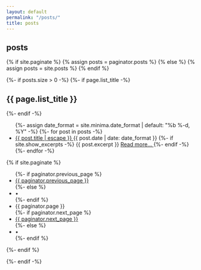 ```yaml
---
layout: default
permalink: "/posts/"
title: posts
---
```


## posts

{% if site.paginate %}
{% assign posts = paginator.posts %}
{% else %}
{% assign posts = site.posts %}
{% endif %}


{%- if posts.size > 0 -%}
{%- if page.list_title -%}
<h2 class="post-list-heading">{{ page.list_title }}</h2>
{%- endif -%}
<ul class="post-list">
    {%- assign date_format = site.minima.date_format | default: "%b %-d, %Y" -%}
    {%- for post in posts -%}
    <li>
        <a class="post-link" href="{{ post.url | relative_url }}">
            {{ post.title | escape }}
        </a>
        <span class="post-meta">{{ post.date | date: date_format }}</span>
        {%- if site.show_excerpts -%}
        {{ post.excerpt }}
        <a class="post-more" href="{{ post.url | relative_url }}">
            Read more...
        </a>
        {%- endif -%}
    </li>
    {%- endfor -%}
</ul>

{% if site.paginate %}
<div class="pager">
    <ul class="pagination">
        {%- if paginator.previous_page %}
        <li><a href="{{ paginator.previous_page_path | relative_url }}" class="previous-page">{{
                paginator.previous_page }}</a></li>
        {%- else %}
        <li>
            <div class="pager-edge">•</div>
        </li>
        {%- endif %}
        <li>
            <div class="current-page">{{ paginator.page }}</div>
        </li>
        {%- if paginator.next_page %}
        <li><a href="{{ paginator.next_page_path | relative_url }}" class="next-page">{{ paginator.next_page }}</a>
        </li>
        {%- else %}
        <li>
            <div class="pager-edge">•</div>
        </li>
        {%- endif %}
    </ul>
</div>
{%- endif %}

{%- endif -%}